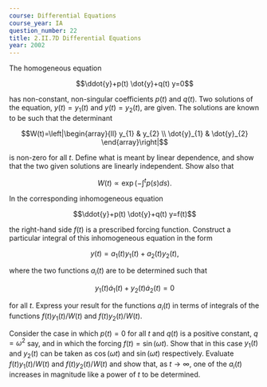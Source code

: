 ```yaml
---
course: Differential Equations
course_year: IA
question_number: 22
title: 2.II.7D Differential Equations
year: 2002
---
```



The homogeneous equation

$$\ddot{y}+p(t) \dot{y}+q(t) y=0$$

has non-constant, non-singular coefficients $p(t)$ and $q(t)$. Two solutions of the equation, $y(t)=y_{1}(t)$ and $y(t)=y_{2}(t)$, are given. The solutions are known to be such that the determinant

$$W(t)=\left|\begin{array}{ll}
y_{1} & y_{2} \\
\dot{y}_{1} & \dot{y}_{2}
\end{array}\right|$$

is non-zero for all $t$. Define what is meant by linear dependence, and show that the two given solutions are linearly independent. Show also that

$$W(t) \propto \exp \left(-\int^{t} p(s) d s\right) .$$

In the corresponding inhomogeneous equation

$$\ddot{y}+p(t) \dot{y}+q(t) y=f(t)$$

the right-hand side $f(t)$ is a prescribed forcing function. Construct a particular integral of this inhomogeneous equation in the form

$$y(t)=a_{1}(t) y_{1}(t)+a_{2}(t) y_{2}(t),$$

where the two functions $a_{i}(t)$ are to be determined such that

$$y_{1}(t) \dot{a}_{1}(t)+y_{2}(t) \dot{a}_{2}(t)=0$$

for all $t$. Express your result for the functions $a_{i}(t)$ in terms of integrals of the functions $f(t) y_{1}(t) / W(t)$ and $f(t) y_{2}(t) / W(t)$.

Consider the case in which $p(t)=0$ for all $t$ and $q(t)$ is a positive constant, $q=\omega^{2}$ say, and in which the forcing $f(t)=\sin (\omega t)$. Show that in this case $y_{1}(t)$ and $y_{2}(t)$ can be taken as $\cos (\omega t)$ and $\sin (\omega t)$ respectively. Evaluate $f(t) y_{1}(t) / W(t)$ and $f(t) y_{2}(t) / W(t)$ and show that, as $t \rightarrow \infty$, one of the $a_{i}(t)$ increases in magnitude like a power of $t$ to be determined.